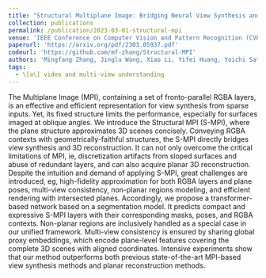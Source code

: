 ```yaml
---
title: "Structural Multiplane Image: Bridging Neural View Synthesis and 3D Reconstruction"
collection: publications
permalink: /publication/2023-03-01-structural-mpi
venue: 'IEEE Conference on Computer Vision and Pattern Recognition (CVPR)'
paperurl: 'https://arxiv.org/pdf/2303.05937.pdf'
codeurl: 'https://github.com/mf-zhang/Structural-MPI'
authors: 'Mingfang Zhang, Jinglu Wang, Xiao Li, Yifei Huang, Yoichi Sato, Yan Lu'
tags:
  - \[a\] video and multi-view understanding
---
```

 
The Multiplane Image (MPI), containing a set of fronto-parallel RGBA layers, is an effective and efficient representation for view synthesis from sparse inputs. Yet, its fixed structure limits the performance, especially for surfaces imaged at oblique angles. We introduce the Structural MPI (S-MPI), where the plane structure approximates 3D scenes concisely. Conveying RGBA contexts with geometrically-faithful structures, the S-MPI directly bridges view synthesis and 3D reconstruction. It can not only overcome the critical limitations of MPI, ie, discretization artifacts from sloped surfaces and abuse of redundant layers, and can also acquire planar 3D reconstruction. Despite the intuition and demand of applying S-MPI, great challenges are introduced, eg, high-fidelity approximation for both RGBA layers and plane poses, multi-view consistency, non-planar regions modeling, and efficient rendering with intersected planes. Accordingly, we propose a transformer-based network based on a segmentation model. It predicts compact and expressive S-MPI layers with their corresponding masks, poses, and RGBA contexts. Non-planar regions are inclusively handled as a special case in our unified framework. Multi-view consistency is ensured by sharing global proxy embeddings, which encode plane-level features covering the complete 3D scenes with aligned coordinates. Intensive experiments show that our method outperforms both previous state-of-the-art MPI-based view synthesis methods and planar reconstruction methods.